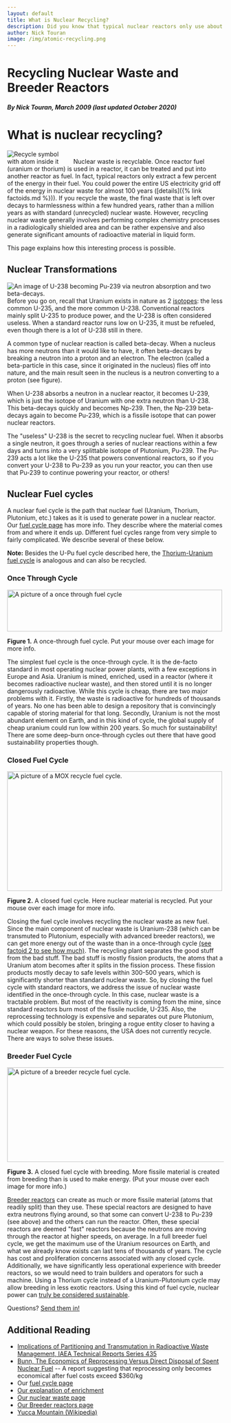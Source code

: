 ```yaml
---
layout: default
title: What is Nuclear Recycling?
description: Did you know that typical nuclear reactors only use about 1% of the energy in their fuel, and that nuclear waste is recyclable? What is nuclear recyling? Find out here.
author: Nick Touran
image: /img/atomic-recycling.png
---
```

<div class="row">
<div class="col-md-8" markdown="1">

# Recycling Nuclear Waste and Breeder Reactors
##### By Nick Touran, March 2009 (last updated October 2020)
<a name="recycling"></a>
# What is nuclear recycling?   
<img class="float-end" style="max-width:150px;" src="img/atomic-recycling.png" alt="Recycle symbol with atom inside it" />
Nuclear waste is recyclable. Once reactor fuel (uranium or thorium) is used in a reactor, it can be
treated and put into another reactor as fuel. In fact, typical reactors only extract a few percent
of the energy in their fuel. You could power the entire US electricity grid off of the energy in
nuclear waste for almost 100 years ([details]({% link factoids.md %})). If you recycle the waste,
the final waste that is left over decays to harmlessness within a few hundred years, rather than a
million years as with standard (unrecycled) nuclear waste. However, recycling nuclear
waste generally involves performing complex chemistry processes in a radiologically
shielded area and can be rather expensive and also generate significant amounts of
radioactive material in liquid form.

This page explains how this interesting process is possible.

## Nuclear Transformations
<img class="float-end" src="/img/breeding.svg" title="An image of U-238 becoming Pu-239 via neutron absorption and two beta-decays." alt="An image of U-238 becoming Pu-239 via neutron absorption and two beta-decays."/>
Before you go on, recall that Uranium exists in nature as 2 <a
href="{% link isotopes.md %}">isotopes</a>: the less common U-235, and the more common U-238.
Conventional reactors mainly split U-235 to produce power, and the U-238 is often considered
useless. When a standard reactor runs low on U-235, it must be refueled, even though there is a lot
of U-238 still in there. 

A common type of nuclear reaction is called beta-decay. When a nucleus has more neutrons than it
would like to have, it often beta-decays by breaking a neutron into a proton and an electron. The
electron (called a beta-particle in this case, since it originated in the nucleus) flies off into
nature, and the main result seen in the nucleus is a neutron converting to a proton (see figure). 

When U-238 absorbs a neutron in a nuclear reactor, it becomes U-239, which is just the isotope of
Uranium with one extra neutron than U-238. This beta-decays quickly and becomes Np-239. Then, the
Np-239 beta-decays again to become Pu-239, which is a fissile isotope that can power nuclear
reactors. 

The "useless" U-238 is the secret to recycling nuclear fuel. When it absorbs a single
neutron, it goes through a series of nuclear reactions within a few days and turns into a very
splittable isotope of Plutonium, Pu-239. The Pu-239 acts a lot like the U-235 that powers
conventional reactors, so if you convert your U-238 to Pu-239 as you run your reactor, you can then
use that Pu-239 to continue powering your reactor, or others!


## Nuclear Fuel cycles
A nuclear fuel cycle is the path that nuclear fuel (Uranium, Thorium, Plutonium, etc.) takes as it
is used to generate power in a nuclear reactor. Our <a href="{% link fuel-cycle.md %}">fuel cycle
page</a> has more info. They describe where the material comes from and where it ends up. Different
fuel cycles range from very simple to fairly complicated. We describe several of these below. 

<div class="alert alert-success" role="alert"><strong>Note:</strong> Besides the U-Pu fuel cycle described here, the <a href="{% link thorium.md %}">Thorium-Uranium fuel cycle</a> is analogous and can also be recycled.</div>

<a name="oncethrough"></a>
### Once Through Cycle
<img src="/img/fuelcycle_once_through.svg"  alt="A picture of a once through fuel cycle" width="500" height="97" usemap="#oncemap"/>
<p class="caption"><strong>Figure 1.</strong> A once-through fuel cycle. Put your mouse over each image for more info. </p>

The simplest fuel cycle is the once-through cycle. It is the de-facto standard in most operating
nuclear power plants, with a few exceptions in Europe and Asia. Uranium is mined, enriched, used in
a reactor (where it becomes radioactive nuclear waste), and then stored until it is no longer
dangerously radioactive. While this cycle is cheap, there are two major problems with it. Firstly,
the waste is radioactive for hundreds of thousands of years. No one has been able to design a
repository that is convincingly capable of storing material for that long. Secondly, Uranium is not
the most abundant element on Earth, and in this kind of cycle, the global supply of cheap uranium
could run low within 200 years. So much for sustainability! There are some deep-burn once-through
cycles out there that have good sustainability properties though. 
<map name="oncemap" id="oncemap">
<!-- #$-:Image map file created by GIMP Image Map plug-in -->
<!-- #$-:GIMP Image Map plug-in by Maurits Rijk -->
<!-- #$-:Please do not edit lines starting with "#$" -->
<!-- #$VERSION:2.3 -->
<!-- #$AUTHOR:Nick Touran -->
<area shape="rect" coords="0,9,100,85" href="/img/fuelcycle_once_through.svg" alt="Natural uranium ore is extracted from the ground at the mine. The enrichment plant increases the concentration of U-235 in the natural uranium up to around 4 percent." title="Natural uranium ore is extracted from the ground at the mine. The enrichment plant increases the concentration of U-235 in the natural uranium up to around 4 percent."/>
<area shape="circle" coords="157,49,17" href="/img/fuelcycle_once_through.svg" alt="This is enriched Uranium, with about 4 percent U-235 and the rest U-238." title="This is enriched Uranium, with about 4 percent U-235 and the rest U-238."/>

<area shape="rect" coords="219,27,306,70"  href="/img/fuelcycle_once_through.svg" alt="This is a regular reactor, of which there are about 100 of in the USA. It is water cooled and requires enriched uranium." title="This is a regular reactor, of which there are about 100 of in the USA. It is water cooled and requires enriched uranium."/>

<area shape="rect" coords="350,1,398,95" href="/img/fuelcycle_once_through.svg" alt="When the reactor runs for a few years, the waste is made up of depleted uranium (with very little U-235 left), plutonium and other actinides, and the fission products." title="When the reactor runs for a few years, the waste is made up of depleted uranium (with very little U-235 left), plutonium and other actinides, and the fission products."/>

<area shape="rect" coords="452,11,499,85"  href="/img/fuelcycle_once_through.svg" alt="In a once through cycle, the waste goes straight into a waste repository, where it is supposed to stay for up to a million years." title="In a once through cycle, the waste goes straight into a waste repository, where it is supposed to stay for up to a million years."/>
</map>


<h3 id="closed">Closed Fuel Cycle</h3>
<img src="/img/fuelcycle_recycle.svg" title="Several countries recycle the depleted uranium and plutonium back into standard reactors." alt="A picture of a MOX recycle fuel cycle." width="500" height="278" usemap="#recyclemap" />
<p class="caption"><strong>Figure 2.</strong> A closed fuel cycle. Here nuclear material is recycled. Put your mouse over each image for more info. </p>
Closing the fuel cycle involves recycling the nuclear waste as new fuel. Since the main component of
nuclear waste is Uranium-238 (which can be transmuted to Plutonium, especially with advanced breeder
reactors), we can get more energy out of the waste than in a once-through cycle <a
href="{% link factoids.md %}">(see factoid 2 to see how much)</a>. The recycling plant separates
the good stuff from the bad stuff. The bad stuff is mostly fission products, the atoms that a
Uranium atom becomes after it splits in the fission process. These fission products mostly decay to
safe levels within 300-500 years, which is significantly shorter than standard nuclear waste. So, by
closing the fuel cycle with standard reactors, we address the issue of nuclear waste identified in
the once-through cycle. In this case, nuclear waste is a tractable problem. But most of the
reactivity is coming from the mine, since standard reactors burn most of the fissile nuclide, U-235.
Also, the reprocessing technology is expensive and separates out pure Plutonium, which could
possibly be stolen, bringing a rogue entity closer to having a nuclear weapon. For these reasons,
the USA does not currently recycle. There are ways to solve these issues. 

<map name="recyclemap" id="recyclemap">
<!-- #$-:Image map file created by GIMP Image Map plug-in -->
<!-- #$-:GIMP Image Map plug-in by Maurits Rijk -->
<!-- #$-:Please do not edit lines starting with "#$" -->
<!-- #$VERSION:2.3 -->
<!-- #$AUTHOR:Nick Touran -->
<area shape="rect" coords="1,15,121,105" href="/img/fuelcycle_recycle.svg" alt="Natural uranium ore is extracted from the ground at the mine. The enrichment plant increases the concentration of U-235 in the natural uranium up to around 4 percent." title="Natural uranium ore is extracted from the ground at the mine. The enrichment plant increases the concentration of U-235 in the natural uranium up to around 4 percent."/>

<area shape="rect" coords="168,41,212,80"  href="/img/fuelcycle_recycle.svg" alt="This is enriched Uranium, with about 4 percent U-235 and the rest U-238." title="This is enriched Uranium, with about 4 percent U-235 and the rest U-238." />

<area shape="rect" coords="258,33,372,88"  href="/img/fuelcycle_recycle.svg" alt="This is a regular reactor, of which there are about 100 of in the USA. It is water cooled and requires enriched uranium." title="This is a regular reactor, of which there are about 100 of in the USA. It is water cooled and requires enriched uranium."/>

<area shape="rect" coords="423,1,483,117"  href="/img/fuelcycle_recycle.svg" alt="When the reactor runs for a few years, the waste is made up of depleted uranium (with very little U-235 left), plutonium and other actinides, and the fission products." title="When the reactor runs for a few years, the waste is made up of depleted uranium (with very little U-235 left), plutonium and other actinides, and the fission products." />

<area shape="rect" coords="266,125,365,181" onmouseover="domTT_activate(this, event, 'width', '200', 'caption', 'New Fuel', 'content', 'The depleted uranium and the plutonium from the reprocessing plant can be put back into the reactor in place of enriched uranium because the plutonium splits readily, just like U-235.','trail', true);" href="/img/fuelcycle_recycle.svg" title="The depleted uranium and the plutonium from the reprocessing plant can be put back into the reactor in place of enriched uranium because the plutonium splits readily, just like U-235." alt="The depleted uranium and the plutonium from the reprocessing plant can be put back into the reactor in place of enriched uranium because the plutonium splits readily, just like U-235."/>

<area shape="rect" coords="410,173,499,225" onmouseover="domTT_activate(this, event, 'width', '200', 'caption', 'Recycling Plant', 'content', 'The recycling plant chemically separates the nuclear waste into depleted uranium, plutonium, and the fission products.','trail', true);" href="/img/fuelcycle_recycle.svg" alt="The recycling plant chemically separates the nuclear waste into depleted uranium, plutonium, and the fission products." title="The recycling plant chemically separates the nuclear waste into depleted uranium, plutonium, and the fission products."/>

<area shape="rect" coords="292,228,323,254" href="/img/fuelcycle_recycle.svg" alt="These are the atoms that uranium or plutonium split into, so they are about half as large as Uranium. They are often radioactive, but decay to stability much faster than standard nuclear waste, which includes heavy actinides like Plutonium, Americium, and Neptunium. " title="These are the atoms that uranium or plutonium split into, so they are about half as large as Uranium. They are often radioactive, but decay to stability much faster than standard nuclear waste, which includes heavy actinides like Plutonium, Americium, and Neptunium. "/>

<area shape="rect" coords="149,192,212,276"  href="/img/fuelcycle_recycle.svg" alt="Since the fission products decay to stability on the order of 300 years, the repository does not need to last for a million years, as it does with standard nuclear waste." title="Since the fission products decay to stability on the order of 300 years, the repository does not need to last for a million years, as it does with standard nuclear waste." />
</map>


<h3 id="breeder">Breeder Fuel Cycle</h3>
<img src="/img/fuelcycle_breeder.svg" title="Breeder reactors produce enough plutonium to fuel several standard reactors without mines or enrichment plants." alt="A picture of a breeder recycle fuel cycle." width="650" height="220"  usemap="#breedermap"/>
<p class="caption"><strong>Figure 3.</strong> A closed fuel cycle with breeding. More fissile material is created from breeding than is used to make energy. (Put your mouse over each image for more info.) </p>

<a href="{% link fast-reactor.md %}">Breeder reactors</a> can create as much or more fissile
material (atoms that readily split) than they use. These special reactors are designed to have extra
neutrons flying around, so that some can convert U-238 to Pu-239 (see above) and the others can run
the reactor. Often, these special reactors are deemed &quot;fast&quot; reactors because the neutrons
are moving through the reactor at higher speeds, on average. In a full breeder fuel cycle, we get
the maximum use of the Uranium resources on Earth, and what we already know exists can last tens of
thousands of years. The cycle has cost and proliferation concerns associated with any closed cycle.
Additionally, we have significantly less operational experience with breeder reactors, so we would
need to train builders and operators for such a machine. Using a Thorium cycle instead of a
Uranium-Plutonium cycle may allow breeding in less exotic reactors. Using this kind of fuel cycle,
nuclear power can <a href="{% post_url 2020-10-28-nuclear-energy-is-longterm-sustainable %}">truly be considered sustainable</a>.

<p>Questions? <a href="contact.html">Send them in!</a></p>

<map name="breedermap" id="breedermap">
<!-- #$-:Image map file created by GIMP Image Map plug-in -->
<!-- #$-:GIMP Image Map plug-in by Maurits Rijk -->
<!-- #$-:Please do not edit lines starting with "#$" -->
<!-- #$VERSION:2.3 -->
<!-- #$AUTHOR:Nick Touran -->
<area shape="rect" coords="1,7,78,65" href="/img/fuelcycle_breeder.svg" alt="Natural uranium ore is extracted from the ground at the mine. The enrichment plant increases the concentration of U-235 in the natural uranium up to around 4 percent." title="Natural uranium ore is extracted from the ground at the mine. The enrichment plant increases the concentration of U-235 in the natural uranium up to around 4 percent."/>

<area shape="circle" coords="128,38,13"  href="/img/fuelcycle_breeder.svg" title="This is enriched Uranium, with about 4 percent U-235 and the rest U-238." alt="This is enriched Uranium, with about 4 percent U-235 and the rest U-238." />

<area shape="rect" coords="173,18,246,52"  href="/img/fuelcycle_breeder.svg" alt="Breeder reactors make more fissile material than they consume. They have been built before, but are not in common use." title="Breeder reactors make more fissile material than they consume. They have been built before, but are not in common use."/>

<area shape="rect" coords="282,1,320,75" href="/img/fuelcycle_breeder.svg" alt="Waste from breeder reactors will have the same basic components as standard nuclear waste, but it will have significantly more fissile material in it (Plutonium or U-233 from a Thorium cycle)" title="Waste from breeder reactors will have the same basic components as standard nuclear waste, but it will have significantly more fissile material in it (Plutonium or U-233 from a Thorium cycle)" />

<area shape="rect" coords="174,80,241,119"  href="/img/fuelcycle_breeder.svg" alt="Some of the breeders waste can be used to refuel the breeder for another cycle." title="Some of the breeders waste can be used to refuel the breeder for another cycle."/>

<area shape="rect" coords="269,112,330,148"  href="/img/fuelcycle_breeder.svg" alt="The recycling plant chemically separates the nuclear waste into depleted uranium, plutonium, and the fission products." title="The recycling plant chemically separates the nuclear waste into depleted uranium, plutonium, and the fission products."/>

<area shape="rect" coords="373,111,437,150"  href="/img/fuelcycle_breeder.svg" alt="Since the breeder makes extra fissile material, it can fuel several other reactors as well as itself." title="Since the breeder makes extra fissile material, it can fuel several other reactors as well as itself."/>

<area shape="rect" coords="101,126,141,180" alt="Since the fission products decay to stability on the order of 300 years, the repository does not need to last for a million years, as it does with standard nuclear waste." title="Since the fission products decay to stability on the order of 300 years, the repository does not need to last for a million years, as it does with standard nuclear waste." href="/img/fuelcycle_breeder.svg" />

<area shape="circle" coords="203,157,9"  href="/img/fuelcycle_breeder.svg" alt="These are the atoms that uranium or plutonium split into, so they are about half as large as Uranium. They are often radioactive, but decay to stability much faster than standard nuclear waste, which includes heavy actinides like Plutonium, Americium, and Neptunium." title="These are the atoms that uranium or plutonium split into, so they are about half as large as Uranium. They are often radioactive, but decay to stability much faster than standard nuclear waste, which includes heavy actinides like Plutonium, Americium, and Neptunium."/>

<area shape="rect" coords="480,60,560,202" href="/img/fuelcycle_breeder.svg" alt="These can be standard water reactors or more breeder reactors." title="These can be standard water reactors or more breeder reactors." />

<area shape="rect" coords="610,93,649,169" href="/img/fuelcycle_breeder.svg" alt="The waste from these plants can also be recycled in a closed fuel cycle." title="The waste from these plants can also be recycled in a closed fuel cycle."/>
</map>



## Additional Reading
* <a href="http://www-pub.iaea.org/books/IAEABooks/7112/Implications-of-Partitioning-and-Transmutation-in-Radioactive-Waste-Management">Implications of Partitioning and Transmutation in Radioactive Waste Management, IAEA Technical Reports Series 435</a>
* [Bunn, The Economics of Reprocessing Versus Direct Disposal of Spent Nuclear
  Fuel](http://nrs.harvard.edu/urn-3:HUL.InstRepos:30209100) -- A report suggesting that
  reprocessing only becomes economical after fuel costs exceed $360/kg
* Our <a href="{% link fuel-cycle.md %}">fuel cycle page</a>
* <a href="{% link isotopes.md %}#enrichment">Our explanation of enrichment</a>
* <a href="{% link waste.md %}">Our nuclear waste page</a>
* <a href="{% link fast-reactor.md %}">Our Breeder reactors page</a>
* <a href="https://en.wikipedia.org/wiki/Yucca_mountain">Yucca Mountain (Wikipedia)</a>

</div>
</div>

